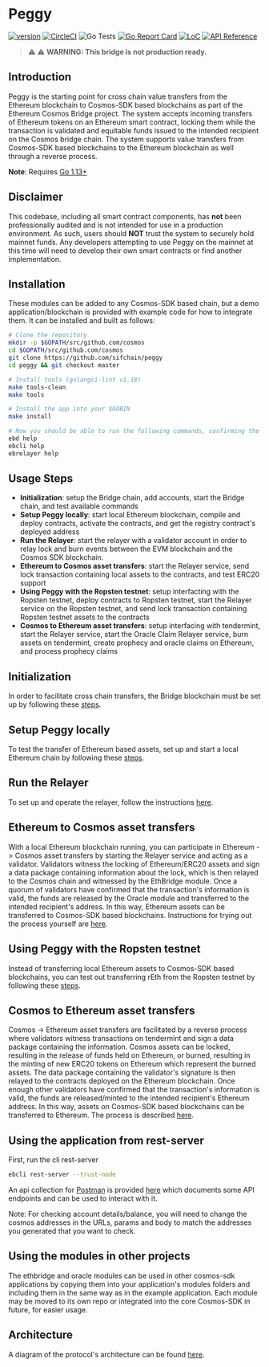 # Peggy

[![version](https://img.shields.io/github/tag/sifchain/peggy.svg)](https://github.com/sifchain/peggy/releases/latest)
[![CircleCI](https://circleci.com/gh/sifchain/peggy/tree/master.svg?style=svg)](https://circleci.com/gh/sifchain/peggy/tree/master)
![Go Tests](https://github.com/sifchain/peggy/workflows/test%20coverage/badge.svg)
[![Go Report Card](https://goreportcard.com/badge/github.com/sifchain/peggy)](https://goreportcard.com/report/github.com/sifchain/peggy)
[![LoC](https://tokei.rs/b1/github/sifchain/peggy)](https://github.com/sifchain/peggy)
[![API Reference](https://godoc.org/github.com/sifchain/peggy?status.svg)](https://godoc.org/github.com/sifchain/peggy)

> :warning: :warning: **WARNING: This bridge is not production ready.**


## Introduction

Peggy is the starting point for cross chain value transfers from the Ethereum blockchain to Cosmos-SDK based blockchains as part of the Ethereum Cosmos Bridge project. The system accepts incoming transfers of Ethereum tokens on an Ethereum smart contract, locking them while the transaction is validated and equitable funds issued to the intended recipient on the Cosmos bridge chain. The system supports value transfers from Cosmos-SDK based blockchains to the Ethereum blockchain as well through a reverse process.

**Note**: Requires [Go 1.13+](https://golang.org/dl/)

## Disclaimer

This codebase, including all smart contract components, has **not** been professionally audited and is not intended for use in a production environment. As such, users should **NOT** trust the system to securely hold mainnet funds. Any developers attempting to use Peggy on the mainnet at this time will need to develop their own smart contracts or find another implementation.

## Installation

These modules can be added to any Cosmos-SDK based chain, but a demo application/blockchain is provided with example code for how to integrate them. It can be installed and built as follows:

```bash
# Clone the repository
mkdir -p $GOPATH/src/github.com/cosmos
cd $GOPATH/src/github.com/cosmos
git clone https://github.com/sifchain/peggy
cd peggy && git checkout master

# Install tools (golangci-lint v1.18)
make tools-clean
make tools

# Install the app into your $GOBIN
make install

# Now you should be able to run the following commands, confirming the build is successful:
ebd help
ebcli help
ebrelayer help
```

## Usage Steps

- **Initialization**: setup the Bridge chain, add accounts, start the Bridge chain, and test available commands
- **Setup Peggy locally**: start local Ethereum blockchain, compile and deploy contracts, activate the contracts, and get the registry contract's deployed address
- **Run the Relayer**: start the relayer with a validator account in order to relay lock and burn events between the EVM blockchain and the Cosmos SDK blockchain.
- **Ethereum to Cosmos asset transfers**: start the Relayer service, send lock transaction containing local assets to the contracts, and test ERC20 support
- **Using Peggy with the Ropsten testnet**: setup interfacting with the Ropsten testnet, deploy contracts to Ropsten testnet, start the Relayer service on the Ropsten testnet, and send lock transaction containing Ropsten testnet assets to the contracts
- **Cosmos to Ethereum asset transfers**: setup interfacing with tendermint, start the Relayer service, start the Oracle Claim Relayer service, burn assets on tendermint, create prophecy and oracle claims on Ethereum, and process prophecy claims

## Initialization

In order to facilitate cross chain transfers, the Bridge blockchain must be set up by following these [steps](./docs/setup-bridge-chain.md).

## Setup Peggy locally

To test the transfer of Ethereum based assets, set up and start a local Ethereum chain by following these [steps](./docs/setup-eth-local.md).

## Run the Relayer

To set up and operate the relayer, follow the instructions [here](./docs/setup-relayer.md).

## Ethereum to Cosmos asset transfers

With a local Ethereum blockchain running, you can participate in Ethereum -> Cosmos asset transfers by starting the Relayer service and acting as a validator. Validators witness the locking of Ethereum/ERC20 assets and sign a data package containing information about the lock, which is then relayed to the Cosmos chain and witnessed by the EthBridge module. Once a quorum of validators have confirmed that the transaction's information is valid, the funds are released by the Oracle module and transferred to the intended recipient's address. In this way, Ethereum assets can be transferred to Cosmos-SDK based blockchains. Instructions for trying out the process yourself are [here](./docs/ethereum-to-cosmos.md).

## Using Peggy with the Ropsten testnet

Instead of transferring local Ethereum assets to Cosmos-SDK based blockchains, you can test out transferring rEth from the Ropsten testnet by following these [steps](./docs/setup-eth-ropsten.md).

## Cosmos to Ethereum asset transfers

Cosmos -> Ethereum asset transfers are facilitated by a reverse process where validators witness transactions on tendermint and sign a data package containing the information. Cosmos assets can be locked, resulting in the release of funds held on Ethereum, or burned, resulting in the minting of new ERC20 tokens on Ethereum which represent the burned assets. The data package containing the validator's signature is then relayed to the contracts deployed on the Ethereum blockchain. Once enough other validators have confirmed that the transaction's information is valid, the funds are released/minted to the intended recipient's Ethereum address. In this way, assets on Cosmos-SDK based blockchains can be transferred to Ethereum. The process is described [here](./docs/cosmos-to-ethereum.md).

## Using the application from rest-server

First, run the cli rest-server

```bash
ebcli rest-server --trust-node
```

An api collection for [Postman](https://www.getpostman.com/) is provided [here](./docs/peggy.postman_collection.json) which documents some API endpoints and can be used to interact with it.

Note: For checking account details/balance, you will need to change the cosmos addresses in the URLs, params and body to match the addresses you generated that you want to check.

## Using the modules in other projects

The ethbridge and oracle modules can be used in other cosmos-sdk applications by copying them into your application's modules folders and including them in the same way as in the example application. Each module may be moved to its own repo or integrated into the core Cosmos-SDK in future, for easier usage.

## Architecture

A diagram of the protocol's architecture can be found [here](./docs/architecture.md).
